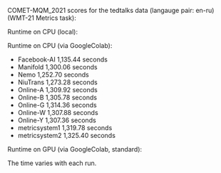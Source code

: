 COMET-MQM_2021 scores for the tedtalks data (langauge pair: en-ru)(WMT-21 Metrics task):

Runtime on CPU (local):

Runtime on CPU (via GoogleColab):

- Facebook-AI 1,135.44 seconds
- Manifold 1,300.06 seconds
- Nemo 1,252.70 seconds
- NiuTrans 1,273.28 seconds
- Online-A 1,309.92 seconds
- Online-B 1,305.78 seconds
- Online-G 1,314.36 seconds
- Online-W 1,307.88 seconds
- Online-Y 1,307.36 seconds
- metricsystem1 1,319.78 seconds
- metricsystem2 1,325.40 seconds

Runtime on GPU (via GoogleColab, standard):

The time varies with each run.

